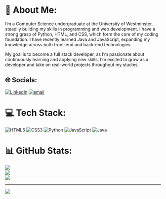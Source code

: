 # 💫 About Me:
I’m a Computer Science undergraduate at the University of Westminster, steadily building my skills in programming and web development. I have a strong grasp of Python, HTML, and CSS, which form the core of my coding foundation. I have recently learned Java and JavaScript, expanding my knowledge across both front-end and back-end technologies.

My goal is to become a full stack developer, as I’m passionate about continuously learning and applying new skills. I’m excited to grow as a developer and take on real-world projects throughout my studies.<br>


## 🌐 Socials:
[![LinkedIn](https://img.shields.io/badge/LinkedIn-%230077B5.svg?logo=linkedin&logoColor=white)](https://linkedin.com/in/https://www.linkedin.com/in/shqipdon-ukaj-751a76356/) [![email](https://img.shields.io/badge/Email-D14836?logo=gmail&logoColor=white)](mailto:shqipdon@hotmail.com) 

# 💻 Tech Stack:
![HTML5](https://img.shields.io/badge/html5-%23E34F26.svg?style=for-the-badge&logo=html5&logoColor=white)
![CSS3](https://img.shields.io/badge/css3-%231572B6.svg?style=for-the-badge&logo=css3&logoColor=white)
![Python](https://img.shields.io/badge/python-3670A0?style=for-the-badge&logo=python&logoColor=ffdd54)
![JavaScript](https://img.shields.io/badge/javascript-%23323330.svg?style=for-the-badge&logo=javascript&logoColor=%23F7DF1E)
![Java](https://img.shields.io/badge/java-%23ED8B00.svg?style=for-the-badge&logo=openjdk&logoColor=white)

# 📊 GitHub Stats:
![](https://github-readme-stats.vercel.app/api?username=S-U-23&theme=dark&hide_border=false&include_all_commits=false&count_private=false)<br/>
![](https://nirzak-streak-stats.vercel.app/?user=S-U-23&theme=dark&hide_border=false)<br/>
![](https://github-readme-stats.vercel.app/api/top-langs/?username=S-U-23&theme=dark&hide_border=false&include_all_commits=false&count_private=false&layout=compact)

---
[![](https://visitcount.itsvg.in/api?id=S-U-23&icon=0&color=0)](https://visitcount.itsvg.in)

<!-- Proudly created with GPRM ( https://gprm.itsvg.in ) -->
